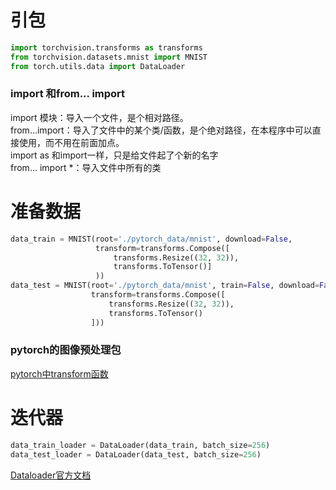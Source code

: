 # 引包
```python
import torchvision.transforms as transforms
from torchvision.datasets.mnist import MNIST
from torch.utils.data import DataLoader
```
### import 和from... import
import 模块：导入一个文件，是个相对路径。  
from…import：导入了文件中的某个类/函数，是个绝对路径，在本程序中可以直接使用，而不用在前面加点。  
import as 和import一样，只是给文件起了个新的名字  
from... import *：导入文件中所有的类  

# 准备数据
```python
data_train = MNIST(root='./pytorch_data/mnist', download=False,
                   transform=transforms.Compose([
                       transforms.Resize((32, 32)),
                       transforms.ToTensor()]
                   ))
data_test = MNIST(root='./pytorch_data/mnist', train=False, download=False,
                  transform=transforms.Compose([
                      transforms.Resize((32, 32)),
                      transforms.ToTensor()
                  ]))
```
### pytorch的图像预处理包
[pytorch中transform函数](https://www.jianshu.com/p/13e31d619c15)

# 迭代器
```python
data_train_loader = DataLoader(data_train, batch_size=256)
data_test_loader = DataLoader(data_test, batch_size=256)
```
[Dataloader官方文档](http://pytorch-cn.readthedocs.io/zh/latest/package_references/data/)
